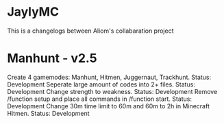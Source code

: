 # JaylyMC
This is a changelogs between Aliom's collabaration project
# Manhunt - v2.5
Create 4 gamemodes: Manhunt, Hitmen, Juggernaut, Trackhunt. Status: Development
Seperate large amount of codes into 2+ files. Status: Development
Change strength to weakness. Status: Development
Remove /function setup and place all commands in /function start. Status: Development
Change 30m time limit to 60m and 60m to 2h in Minecraft Hitmen. Status: Development

